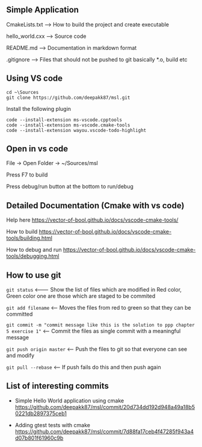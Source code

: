 ## Simple Application
CmakeLists.txt --> How to build the project and create executable

hello_world.cxx --> Source code

README.md --> Documentation in markdown format

.gitignore --> Files that should not be pushed to git basically *.o, build etc

## Using VS code
```
cd ~\Sources
git clone https://github.com/deepakk87/msl.git
```

Install the following plugin
```
code --install-extension ms-vscode.cpptools
code --install-extension ms-vscode.cmake-tools
code --install-extension wayou.vscode-todo-highlight
```

## Open in vs code
File -> Open Folder -> ~/Sources/msl

Press F7 to build

Press debug/run button at the bottom to run/debug

## Detailed Documentation (Cmake with vs code)
Help here https://vector-of-bool.github.io/docs/vscode-cmake-tools/

How to build
https://vector-of-bool.github.io/docs/vscode-cmake-tools/building.html

How to debug and run
https://vector-of-bool.github.io/docs/vscode-cmake-tools/debugging.html
## How to use git
`git status` <--- Show the list of files which are modified in Red color, Green color one are those which are staged to be commited

`git add filename` <-- Moves the files from red to green so that they can be committed

`git commit -m "commit message like this is the solution to ppp chapter 5 exercise 1"`  <-- Commit the files as single commit with a meaningful message

`git push origin master` <-- Push the files to git so that everyone can see and modify

`git pull --rebase` <-- If push fails do this and then push again

## List of interesting commits
* Simple Hello World application using cmake
https://github.com/deepakk87/msl/commit/20d734dd192d948a49a18b50221db2897375ceb1

* Adding gtest tests with cmake
https://github.com/deepakk87/msl/commit/7d88fa17ceb4f47285f943a4d07b801f61960c9b


